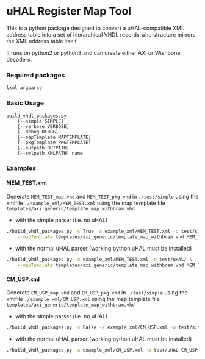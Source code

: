 # uHAL Register Map Tool

This is a python package designed to convert a uHAL-compatible XML address table
into a set of hierarchical VHDL records who structure mirrors the XML address
table itself.

It runs on python2 or python3 and can create either AXI or Wishbone decoders.

### Required packages

```
lxml argparse
```

### Basic Usage

```
build_vhdl_packages.py
    [--simple SIMPLE]
    [--verbose VERBOSE]
    [--debug DEBUG]
    [--mapTemplate MAPTEMPLATE]
    [--pkgTemplate PKGTEMPLATE]
    [--outpath OUTPATH]
    [--xmlpath XMLPATH] name
```

### Examples

#### MEM_TEST.xml

Generate `MEM_TEST_map.vhd` and `MEM_TEST_pkg.vhd` in `./test/simple`
  using the xmlfile `./example_xml/MEM_TEST.xml`
  using the map template file `templates/axi_generic/template_map_withbram.vhd`

- with the simple parser (i.e. no uHAL)

``` sh
./build_vhdl_packages.py -s True -x example_xml/MEM_TEST.xml -o test/simple \
    --mapTemplate templates/axi_generic/template_map_withbram.vhd MEM_TEST
```

- with the normal uHAL parser (working python uHAL must be installed)

``` sh
./build_vhdl_packages.py -x example_xml/MEM_TEST.xml -o test/uHAL/ \
    --mapTemplate templates/axi_generic/template_map_withbram.vhd MEM_TEST
```

#### CM_USP.xml

Generate `CM_USP_map.vhd` and `CM_USP_pkg.vhd` in `./test/simple` using the
  xmlfile `./example_xml/CM_USP.xml` using the map template file
  `templates/axi_generic/template_map_withbram.vhd`

- with the simple parser (i.e. no uHAL)

``` sh
./build_vhdl_packages.py -s False -x example_xml/CM_USP.xml -o test/simple  CM_USP
```

- with the normal uHAL parser (working python uHAL must be installed)

``` sh
./build_vhdl_packages.py -x example_xml/CM_USP.xml -o test/uHAL CM_USP
```
